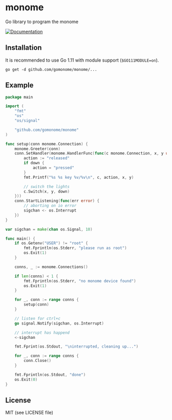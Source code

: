 # monome
Go library to program the monome

[![Documentation](http://godoc.org/github.com/gomonome/monome?status.png)](http://godoc.org/github.com/gomonome/monome)

## Installation

It is recommended to use Go 1.11 with module support (`$GO111MODULE=on`).

```
go get -d github.com/gomonome/monome/...
```

## Example

```go
package main

import (
	"fmt"
	"os"
	"os/signal"

	"github.com/gomonome/monome"
)

func setup(conn monome.Connection) {
	monome.Greeter(conn)
	conn.SetHandler(monome.HandlerFunc(func(c monome.Connection, x, y uint8, down bool) {
		action := "released"
		if down {
			action = "pressed"
		}
		fmt.Printf("%s %s key %v/%v\n", c, action, x, y)

		// switch the lights
		c.Switch(x, y, down)
	}))
	conn.StartListening(func(err error) {
		// aborting on io error
		sigchan <- os.Interrupt
	})
}

var sigchan = make(chan os.Signal, 10)

func main() {
	if os.Getenv("USER") != "root" {
		fmt.Fprintln(os.Stderr, "please run as root")
		os.Exit(1)
	}

	conns, _ := monome.Connections()

	if len(conns) < 1 {
		fmt.Fprintln(os.Stderr, "no monome device found")
		os.Exit(1)
	}

	for _, conn := range conns {
		setup(conn)
	}

	// listen for ctrl+c
	go signal.Notify(sigchan, os.Interrupt)

	// interrupt has happend
	<-sigchan

	fmt.Fprint(os.Stdout, "\ninterrupted, cleaning up...")

	for _, conn := range conns {
		conn.Close()
	}

	fmt.Fprintln(os.Stdout, "done")
	os.Exit(0)
}

```


## License

MIT (see LICENSE file) 
